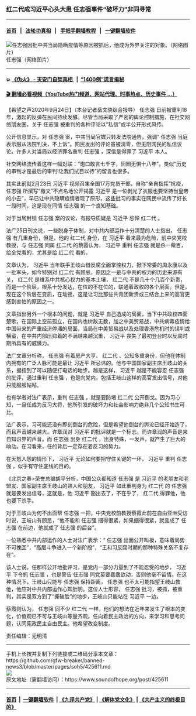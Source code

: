 ### 红二代成习近平心头大患 任志强事件“破坏力”非同寻常
------------------------

#### [首页](https://github.com/gfw-breaker/banned-news3/blob/master/README.md) &nbsp;&nbsp;|&nbsp;&nbsp; [法轮功真相](https://github.com/begood0513/basic/blob/master/README.md)  &nbsp;&nbsp;|&nbsp;&nbsp; [手把手翻墙教程](https://github.com/gfw-breaker/guides/wiki)  &nbsp;&nbsp;|&nbsp;&nbsp; [一键翻墙软件](https://github.com/gfw-breaker/nogfw/blob/master/README.md)  



<div><img alt="任志强因批中共当局隐瞒疫情等原因被抓后，他成为外界关注的对象。（网络图片）" src="https://img.soundofhope.org/2020-04/88-1586332110012.jpg"/>
<br/><figcaption class="caption">
 任志强（网络图片）
</figcaption></div><hr/>

#### 💥 [《伪火》 - 天安门自焚真相 ](http://158.247.195.190:10000/videos/blog/weihuo.html)&nbsp; |&nbsp; [“1400例”谎言揭秘  ](http://158.247.195.190:10000/videos/blog/jiexi1400.html)

#### [ 🎬  翻墙必看视频（YouTube热门频道、网站代理、时事热点、历史事件 ...）](https://github.com/gfw-breaker/links/blob/master/banned.md)

<div><div class="Content__Wrapper sc-1bvya0-0 grZQxZ">
 <p class="meta-top">
  <span class="meta">
   【希望之声2020年9月24日】（本台记者岳文骁综合报导）
  </span>
  <ok href="/term/18087">
   任志强
  </ok>
  日前被重判18年，激起的反弹在民间持续发酵。尽管当局采取了严密的舆论控制措施，在社交网络朋友圈，关于
  <ok href="/term/18087">
   任志强
  </ok>
  被重判的各种评论以“私信”或半公开形式风传。
 </p>
 <p>
  公开信息显示，对
  <ok href="/term/18087">
   任志强
  </ok>
  案，中共当局官媒只转发法院通告，强调“
  <ok href="/term/18087">
   任志强
  </ok>
  当庭表示服从法院判决，不上诉”。网民发出的评论虽被清零，但无阻网民的私信议论。许多人对当局以经济罪名重判
  <ok href="/term/18087">
   任志强
  </ok>
  ，深信是得罪了
  <ok href="/term/1063">
   习近平
  </ok>
  本人。
 </p>
 <div class="AD_Embed__Wrap-sc-1xslmin-0 igMuqX module desktop">
  <div>
  </div>
 </div>
 <p>
  社交网络流传着这样一幅对联：“炮口敢言七千字，囹圄无惧十八年”。类似“历史的审判才是最后的审判!让我们拭目以待”的留言也很多。
 </p>
 <p>
  其实此前就2月23日
  <ok href="/term/1063">
   习近平
  </ok>
  视频召集全国17万党员干部，自称“亲自指挥”抗疫，
  <ok href="/term/18087">
   任志强
  </ok>
  所撰写“檄文”不点名地公开揭露
  <ok href="/term/1063">
   习近平
  </ok>
  是一位剥光了衣服也要坚持当皇帝的小丑”，早已让中共隐瞒疫情者现了原形，这些批习的事实在网民中流传了好长一段时间，这是现在同情
  <ok href="/term/18087">
   任志强
  </ok>
  的一个良知基础。
 </p>
 <p>
  对于当局封锁
  <ok href="/term/18087">
   任志强
  </ok>
  案的议论，有报导质疑是
  <ok href="/term/1063">
   习近平
  </ok>
  忌惮
  <ok href="/term/9445">
   红二代
  </ok>
  。
 </p>
 <p>
  法广25日刊文说，一些脱身于体制，对中共内部运作十分清楚的人士指出，
  <ok href="/term/18087">
   任志强
  </ok>
  有几重身份，但是，他的
  <ok href="/term/9445">
   红二代
  </ok>
  身份，在
  <ok href="/term/1063">
   习近平
  </ok>
  看来最为危险，前中央党校教授，与
  <ok href="/term/18087">
   任志强
  </ok>
  同属
  <ok href="/term/9445">
   红二代
  </ok>
  的蔡霞认为，
  <ok href="/term/1063">
   习近平
  </ok>
  重判
  <ok href="/term/18087">
   任志强
  </ok>
  就是杀一儆百，给全党看的，尤其是给
  <ok href="/term/9445">
   红二代
  </ok>
  看的。
 </p>
 <p>
  文章认为，
  <ok href="/term/1063">
   习近平
  </ok>
  当年联手王岐山借反腐全面掌控权力，掀下常委的周永康以及一批军头，如今特别对
  <ok href="/term/9445">
   红二代
  </ok>
  有顾忌，原因之一是与中共的权力的历史来源有关，
  <ok href="/term/9445">
   红二代
  </ok>
  是维系中共核心权力的基本土壤，
  <ok href="/term/9445">
   红二代
  </ok>
  不是几十个几百个新贵，而是一个阶层，根系十分发达，在位的不在位的，联通着政权的各个层面。但是，现在这个阶层在变质，在动摇，这是让习比那些共青团新贵或三结合上来的高官更感到害怕的原因之一。
 </p>
 <p>
  文章指出另外一个根本的问题，就是
  <ok href="/term/1063">
   习近平
  </ok>
  自己造成的局面，当下中共政权四面楚歌，在国际上空前孤立，在国内也树敌无数，加之中美贸易战，中共病毒疫情给中国带来的严重经济停滞的局面，当局在中美贸易战以及处理香港危机时的误判或横蛮，在中共内部压抑着的不满越来越沉重，
  <ok href="/term/1063">
   习近平
  </ok>
  丧失了最初登台时以反腐时期所具有的威慑力。
 </p>
 <p>
  法广文章分析称，
  <ok href="/term/18087">
   任志强
  </ok>
  有着房产大亨、
  <ok href="/term/9445">
   红二代
  </ok>
  、公知多重身份，但他在体制内拥有的广泛人脉可能是最让
  <ok href="/term/1063">
   习近平
  </ok>
  所忌讳的。他与中国国家副主席王岐山的关系，据指到了可以随便打电话的地步。越是这样，
  <ok href="/term/1063">
   习近平
  </ok>
  越是不能容忍
  <ok href="/term/18087">
   任志强
  </ok>
  的批评，通过重判
  <ok href="/term/18087">
   任志强
  </ok>
  ，也是向党内，包括王岐山这样的高官发出信号，对他只能服服帖帖。
 </p>
 <p>
  也有学者对法广表示，重判
  <ok href="/term/18087">
   任志强
  </ok>
  ，就是要防堵
  <ok href="/term/9445">
   红二代
  </ok>
  公开倒戈。因为习心知，一旦任成为反习大将，他所引发的破坏力和社会影响力绝非几个公知书生可比。
 </p>
 <p>
  法广表示，习可能还没有即刻倒台的危险，但是希望他倒台的舆论已经开始造了，而且声音越来越大。许章润对
  <ok href="/term/1063">
   习近平
  </ok>
  的批评就是一个标志。而许章润的声音是来自知识界的声音。而
  <ok href="/term/18087">
   任志强
  </ok>
  出身
  <ok href="/term/9445">
   红二代
  </ok>
  ，出身特殊，一发声，就产生了巨大的响动。在习看来，任的背后一定存在着反习的势力。
 </p>
 <div class="AD_Embed__Wrap-sc-1xslmin-0 igMuqX module desktop">
  <div>
  </div>
 </div>
 <p>
  在天怒人怨的情形下，
  <ok href="/term/1063">
   习近平
  </ok>
  无论如何要把守住关键的一环，
  <ok href="/term/1063">
   习近平
  </ok>
  重判
  <ok href="/term/18087">
   任志强
  </ok>
  ，似乎有守住底线的目的。
 </p>
 <p>
  《北京之春&gt;荣誉总编胡平分析，中国公众都知道
  <ok href="/term/18087">
   任志强
  </ok>
  是
  <ok href="/term/1063">
   习近平
  </ok>
  的老朋友和老盟友、国家副主席王岐山的熟人和朋友，
  <ok href="/term/1063">
   习近平
  </ok>
  如此重判身为
  <ok href="/term/9445">
   红二代
  </ok>
  的
  <ok href="/term/18087">
   任志强
  </ok>
  就是要发出信号，这就是，他
  <ok href="/term/1063">
   习近平
  </ok>
  豁出去了，不在乎了，
  <ok href="/term/9445">
   红二代
  </ok>
  得罪他，他也要下杀手。
 </p>
 <p>
  对于王岐山为何不出面帮
  <ok href="/term/18087">
   任志强
  </ok>
  一把，中央党校前教授蔡霞此前在自由亚洲受访时说，王岐山有顾忌，“他不能和
  <ok href="/term/18087">
   任志强
  </ok>
  捆得很紧，如果捆得很紧，就变成了
  <ok href="/term/18087">
   任志强
  </ok>
  在前边，他就成了
  <ok href="/term/18087">
   任志强
  </ok>
  的后台”。
 </p>
 <p>
  一位熟悉中共内部运作的人士对法广表示：“
  <ok href="/term/18087">
   任志强
  </ok>
  出面公开叫板，意味着局势不可挽回”，“高层斗争进入一个新阶段”，“王和习反腐时期的那种特殊关系不复存在”。
 </p>
 <p>
  该人士说，任那样公开地批评习，是党内一部分力量到了不能忍受的地步，
  <ok href="/term/1063">
   习近平
  </ok>
  下令抓
  <ok href="/term/18087">
   任志强
  </ok>
  ，也是警告
  <ok href="/term/18087">
   任志强
  </ok>
  同党莫要蠢蠢欲动，否则他毫不留情。在这种情况下，王岐山只能与
  <ok href="/term/18087">
   任志强
  </ok>
  保持距离，
  <ok href="/term/18087">
   任志强
  </ok>
  也不太可能指望王岐山救他，他应对中共内部运作心知肚明。这位人士形容，
  <ok href="/term/18087">
   任志强
  </ok>
  批习，被抓，被重判，其实是双方到了“撕破脸”的地步，王岐山只能站在
  <ok href="/term/1063">
   习近平
  </ok>
  一边。
 </p>
 <p>
  蔡霞则认为，
  <ok href="/term/18087">
   任志强
  </ok>
  同不少
  <ok href="/term/9445">
   红二代
  </ok>
  一样，他们的想法在近年来发生了根本的变化，价值观已不可与王岐山等量齐观。任向着民主政治的方向，来学习和思考问题，认同宪政民主自由民主。他希望改变制度。
 </p>
 <p class="meta-btm">
  责任编辑：元明清
 </p>
</div>
</div>
<hr/>
手机上长按并复制下列链接或二维码分享本文章：<br/>
https://github.com/gfw-breaker/banned-news3/blob/master/pages/soh5/425611.md <br/>
<a href='https://github.com/gfw-breaker/banned-news3/blob/master/pages/soh5/425611.md'><img src='https://github.com/gfw-breaker/banned-news3/blob/master/pages/soh5/425611.md.png'/></a> <br/>
原文地址（需翻墙访问）：https://www.soundofhope.org/post/425611


------------------------
#### [首页](https://github.com/gfw-breaker/banned-news3/blob/master/README.md) &nbsp;|&nbsp; [一键翻墙软件](https://github.com/gfw-breaker/nogfw/blob/master/README.md) &nbsp;| [《九评共产党》](https://github.com/gfw-breaker/9ping.md/blob/master/README.md#九评之一评共产党是什么) | [《解体党文化》](https://github.com/gfw-breaker/jtdwh.md/blob/master/README.md) | [《共产主义的终极目的》](https://github.com/gfw-breaker/gczydzjmd.md/blob/master/README.md)


<img src='http://gfw-breaker.win/banned-news3/pages/soh5/425611.md' width='0px' height='0px'/>